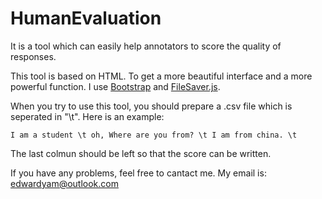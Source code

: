 # HumanEvaluation

It is a tool which can easily help annotators to score the quality of responses.

This tool is based on HTML. To get a more beautiful interface and a more powerful function. I use <a href="http://getbootstrap.com">Bootstrap</a> and <a href="https://github.com/eligrey/FileSaver.js">FileSaver.js</a>.

When you try to use this tool, you should prepare a .csv file which is seperated in "\t". Here is an example:

    I am a student \t oh, Where are you from? \t I am from china. \t

The last colmun should be left so that the score can be written.

If you have any problems, feel free to cantact me. My email is: edwardyam@outlook.com